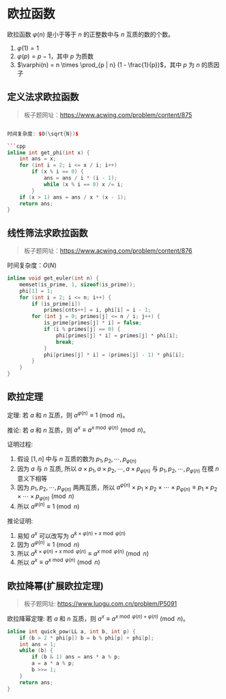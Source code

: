 # 欧拉函数

欧拉函数 $\varphi(n)$ 是小于等于 $n$ 的正整数中与 $n$ 互质的数的个数。

1. $\varphi(1) = 1$
2. $\varphi(p) = p - 1$，其中 $p$ 为质数
3. $\varphi(n) = n \times \prod_{p | n} (1 - \frac{1}{p})$，其中 $p$ 为 $n$ 的质因子

## 定义法求欧拉函数

> 板子题网址：https://www.acwing.com/problem/content/875

```cpp

时间复杂度: $O(\sqrt{N})$

```cpp
inline int get_phi(int x) {
    int ans = x;
    for (int i = 2; i <= x / i; i++)
        if (x % i == 0) {
            ans = ans / i * (i - 1);
            while (x % i == 0) x /= i;
        }
    if (x > 1) ans = ans / x * (x - 1);
    return ans;
}

```

## 线性筛法求欧拉函数

> 板子题网址：https://www.acwing.com/problem/content/876

时间复杂度：$O(N)$

```cpp
inline void get_euler(int n) {
    memset(is_prime, 1, sizeof(is_prime));
    phi[1] = 1;
    for (int i = 2; i <= n; i++) {
        if (is_prime[i])
            primes[cnts++] = i, phi[i] = i - 1;
        for (int j = 0; primes[j] <= n / i; j++) {
            is_prime[primes[j] * i] = false;
            if (i % primes[j] == 0) {
                phi[primes[j] * i] = primes[j] * phi[i];
                break;
            }
            phi[primes[j] * i] = (primes[j] - 1) * phi[i];
        }
    }
}
```

## 欧拉定理

定理: 若 $a$ 和 $n$ 互质，则 $a^{\varphi(n)} \equiv 1 \pmod{n}$。

推论: 若 $a$ 和 $n$ 互质，则 $a^x \equiv a^{x \bmod \varphi(n)} \pmod{n}$。

证明过程:
1. 假设 $[1, n]$ 中与 $n$ 互质的数为 $p_1, p_2, \cdots, p_{\varphi(n)}$
2. 因为 $a$ 与 $n$ 互质, 所以 $a \times p_1, a \times p_2, \cdots, a \times p_{\varphi(n)}$ 与 $p_1, p_2, \cdots, p_{\varphi(n)}$ 在模 $n$ 意义下相等
3. 因为 $p_1, p_2, \cdots, p_{\varphi(n)}$ 两两互质，所以 $a^{\varphi(n)} \times p_1 \times p_2 \times \cdots \times p_{\varphi(n)} \equiv p_1 \times p_2 \times \cdots \times p_{\varphi(n)} \pmod{n}$
4. 所以 $a^{\varphi(n)} \equiv 1 \pmod{n}$

推论证明:
1. 易知 $a^x$ 可以改写为 $a^{ k \times \varphi(n) + x \bmod \varphi(n)}$
2. 因为 $a^{\varphi(n)} \equiv 1 \pmod{n}$
3. 所以 $a^{ k \times \varphi(n) + x \bmod \varphi(n)} \equiv a^{x \bmod \varphi(n)} \pmod{n}$
4. 所以 $a^x \equiv a^{x \bmod \varphi(n)} \pmod{n}$

## 欧拉降幂(扩展欧拉定理)

> 板子题网址: https://www.luogu.com.cn/problem/P5091

欧拉降幂定理: 若 $a$ 和 $n$ 互质，则 $a^x \equiv a^{x \bmod \varphi(n) + \varphi(n)} \pmod{n}$。

```cpp
inline int quick_pow(LL a, int b, int p) {
    if (b > 2 * phi[p]) b = b % phi[p] + phi[p];
    int ans = 1;
    while (b) {
        if (b & 1) ans = ans * a % p;
        a = a * a % p;
        b >>= 1;
    }
    return ans;
}
```
